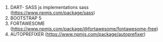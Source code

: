 
<!-- Packages We Need  -->

1. DART- SASS  js implementations sass (https://www.npmjs.com/package/sass)
2. BOOTSTRAP 5 
3. FORTAWESOME  (https://www.npmjs.com/package/@fortawesome/fontawesome-free)
4. AUTOPREFIXER  (https://www.npmjs.com/package/autoprefixer)

